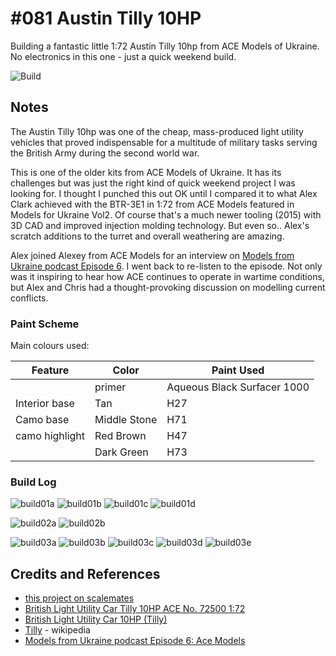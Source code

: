 # #081 Austin Tilly 10HP

Building a fantastic little 1:72 Austin Tilly 10hp from ACE Models of Ukraine. No electronics in this one - just a quick weekend build.

![Build](./assets/Tilly10HP_build.jpg?raw=true)

## Notes

The Austin Tilly 10hp was one of the cheap, mass-produced light utility vehicles that proved indispensable for a multitude of military tasks serving the British Army during the second world war.

This is one of the older kits from ACE Models of Ukraine. It has its challenges but was just the right kind of quick weekend project I was looking for. I thought I punched this out OK until I compared it to what Alex Clark achieved with the BTR-3E1 in 1:72 from ACE Models featured in Models for Ukraine Vol2. Of course that's a much newer tooling (2015) with 3D CAD and improved injection molding technology. But even so.. Alex's scratch additions to the turret and overall weathering are amazing.

Alex joined Alexey from ACE Models for an interview on [Models from Ukraine podcast Episode 6](https://podtail.com/podcast/models-from-ukraine/episode-6-ace-models/).
I went back to re-listen to the episode. Not only was it inspiring to hear how ACE continues to operate in wartime conditions,
but Alex and Chris had a thought-provoking discussion on modelling current conflicts.

### Paint Scheme

Main colours used:

| Feature               | Color                | Paint Used |
|-----------------------|----------------------|------------|
|                       | primer               | Aqueous Black Surfacer 1000 |
| Interior base         | Tan                  | H27           |
| Camo base             | Middle Stone         | H71           |
| camo highlight        | Red Brown            | H47           |
|                       | Dark Green           | H73           |

### Build Log

![build01a](./assets/build01a.jpg?raw=true)
![build01b](./assets/build01b.jpg?raw=true)
![build01c](./assets/build01c.jpg?raw=true)
![build01d](./assets/build01d.jpg?raw=true)

![build02a](./assets/build01a.jpg?raw=true)
![build02b](./assets/build01a.jpg?raw=true)

![build03a](./assets/build03a.jpg?raw=true)
![build03b](./assets/build03b.jpg?raw=true)
![build03c](./assets/build03c.jpg?raw=true)
![build03d](./assets/build03d.jpg?raw=true)
![build03e](./assets/build03e.jpg?raw=true)

## Credits and References

* [this project on scalemates](https://www.scalemates.com/profiles/mate.php?id=74137&p=projects&project=138996)
* [British Light Utility Car Tilly 10HP ACE No. 72500 1:72](https://www.scalemates.com/kits/ace-72500-tilly-10hp--170588)
* [British Light Utility Car 10HP (Tilly)](https://www.acemodel.com.ua/en/model/431)
* [Tilly](https://en.wikipedia.org/wiki/Tilly_(vehicle)) - wikipedia
* [Models from Ukraine podcast Episode 6: Ace Models](https://podtail.com/podcast/models-from-ukraine/episode-6-ace-models/)
